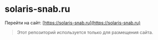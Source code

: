 # solaris-snab.ru

Перейти на сайт: [https://solaris-snab.ru](https://solaris-snab.ru)

> Этот репозиторий используется только для размещения сайта.
